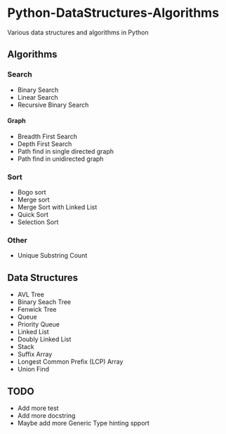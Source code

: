 # Python-DataStructures-Algorithms
Various data structures and algorithms in Python

## Algorithms

### Search

- Binary Search
- Linear Search
- Recursive Binary Search
#### Graph

- Breadth First Search
- Depth First Search
- Path find in single directed graph
- Path find in unidirected graph

### Sort

- Bogo sort
- Merge sort
- Merge Sort with Linked List
- Quick Sort
- Selection Sort

### Other

- Unique Substring Count

## Data Structures

- AVL Tree
- Binary Seach Tree
- Fenwick Tree
- Queue
- Priority Queue
- Linked List
- Doubly Linked List
- Stack
- Suffix Array
- Longest Common Prefix (LCP) Array
- Union Find


## TODO

- Add more test
- Add more docstring
- Maybe add more Generic Type hinting spport
